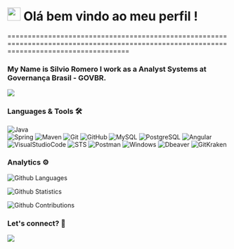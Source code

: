 
<h1><img src="https://emojis.slackmojis.com/emojis/images/1531849430/4246/blob-sunglasses.gif?1531849430" width="30"/> Olá bem vindo ao meu perfil ! </h1>
==========================================================================================================================================


<h3>My Name is Silvio Romero I work as a Analyst Systems at Governança Brasil - GOVBR.</h3>

![](http://estruyf-github.azurewebsites.net/api/VisitorHit?user=silviorss&repo=silviorss&countColorcountColor)

### Languages & Tools 🛠  
![Java](https://camo.githubusercontent.com/73aa90840b16c6aeb7b50a8296e5943d03a4a7a7164b083145f2b656bc366de2/68747470733a2f2f696d672e736869656c64732e696f2f62616467652f2d4a6176612d3035313232413f7374796c653d666c6174266c6f676f3d4a617661266c6f676f436f6c6f723d7768697465)&nbsp;  
![Spring](https://camo.githubusercontent.com/3043d82ffde7423bcd709b7ed1e78680d1a765644e1cf85afac5fb2bb9d369f8/68747470733a2f2f696d672e736869656c64732e696f2f62616467652f2d537072696e672d3035313232413f7374796c653d666c6174266c6f676f3d737072696e67266c6f676f436f6c6f723d7768697465)&nbsp;![Maven](https://camo.githubusercontent.com/dccde90ea0da3f84e4ba52219c190d7b3f01d2e0c8d4a543a24644df6a71f0cc/68747470733a2f2f696d672e736869656c64732e696f2f62616467652f2d4d6176656e2d3035313232413f7374796c653d666c6174266c6f676f3d6170616368652d6d6176656e266c6f676f436f6c6f723d7768697465)&nbsp;![Git](https://camo.githubusercontent.com/2fc774b6f44efd9ac27316c539e0e94f8e524f872dc5b1c3ef60266a598331bc/68747470733a2f2f696d672e736869656c64732e696f2f62616467652f2d4769742d3035313232413f7374796c653d666c6174266c6f676f3d676974)&nbsp;![GitHub](https://camo.githubusercontent.com/202a58d250ff1d21ee70433e0070b55f8fed747f8883c1750742aa791b1ad871/68747470733a2f2f696d672e736869656c64732e696f2f62616467652f2d4769744875622d3035313232413f7374796c653d666c6174266c6f676f3d676974687562)&nbsp;![MySQL](https://camo.githubusercontent.com/6149d80893ee592f3056498da898f957348cd14a1ff921deb4e081c8eac7ef71/68747470733a2f2f696d672e736869656c64732e696f2f62616467652f2d4d7953514c2d3035313232413f7374796c653d666c6174266c6f676f3d6d7973716c266c6f676f436f6c6f723d7768697465)&nbsp;![PostgreSQL](https://camo.githubusercontent.com/deccb69ba790a9780d9685de4ecf3dfc04886770083089c5c413e24b97d0acb5/68747470733a2f2f696d672e736869656c64732e696f2f62616467652f2d506f737467726553514c2d3035313232413f7374796c653d666c6174266c6f676f3d706f737467726573716c)&nbsp;![Angular](https://img.shields.io/badge/-Angular-05122A?style=flat&color=orange)&nbsp;  
![VisualStudioCode](https://camo.githubusercontent.com/1ca4fca85fcdf590edd7002c02ded299502daa79309d0656859b69d55a1c1fa9/68747470733a2f2f696d672e736869656c64732e696f2f62616467652f2d56697375616c25323053747564696f253230436f64652d3035313232413f7374796c653d666c6174266c6f676f3d76697375616c2d73747564696f2d636f6465266c6f676f436f6c6f723d303037414343)&nbsp;![STS](https://img.shields.io/badge/-STS-05122A?style=flat&color=gray)&nbsp;![Postman](https://camo.githubusercontent.com/69fce002771177e8a52368ab49e27f629ce0a0c041c03890d5c22a9fe5e60c39/68747470733a2f2f696d672e736869656c64732e696f2f62616467652f2d506f73746d616e2d3035313232413f7374796c653d666c6174266c6f676f3d706f73746d616e)&nbsp;![Windows](https://img.shields.io/badge/-Windows-05122A?style=flat&color=gray)&nbsp;![Dbeaver](https://img.shields.io/badge/-Dbeaver-05122A?style=flat&color=gray)&nbsp;![GitKraken](https://img.shields.io/badge/-GitKraken-05122A?style=flat&color=gray)&nbsp;  


### Analytics ⚙️

![Github Languages](https://github-readme-stats.vercel.app/api/top-langs/?username=silviorss&layout=compact&count_private=true)

![Github Statistics](https://github-readme-stats.vercel.app/api/?username=silviorss&count_private=true&show_icons=true)

![Github Contributions](https://github-readme-streak-stats.herokuapp.com/?user=silviorss&hide_border=true)

### Let's connect? 🤝

<p align="left">

<a href="https://www.linkedin.com/in/silvio-romero-17a497a2/"><img src="https://img.shields.io/badge/-LinkedIn-0077B5?style=flat&logo=Linkedin&logoColor=white"/></a>

</p>
